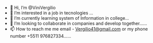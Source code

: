 - 👋 Hi, I’m @ViniVergilio
- 👀 I’m interested in a job in tecnologies ...
- 🌱 I’m currently learning system of  Information in college...
- 💞️ I’m looking to collaborate in companies and develop together......
- 📫 How to reach me me email - Vergilio41@gmail.com or my phone number +5511 976827334......

<!---
ViniVergilio/ViniVergilio is a ✨ special ✨ repository because its `README.md` (this file) appears on your GitHub profile.
You can click the Preview link to take a look at your changes.
--->
